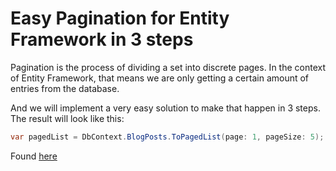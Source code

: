 # Easy Pagination for Entity Framework in 3 steps

Pagination is the process of dividing a set into discrete pages. In the context of Entity Framework, that means we are only getting a certain amount of entries from the database.

And we will implement a very easy solution to make that happen in 3 steps. The result will look like this:
```csharp
var pagedList = DbContext.BlogPosts.ToPagedList(page: 1, pageSize: 5);
```

Found [here](https://steven-giesel.com/blogPost/09285b33-79e6-4879-95e0-35aeae5fbcc6)